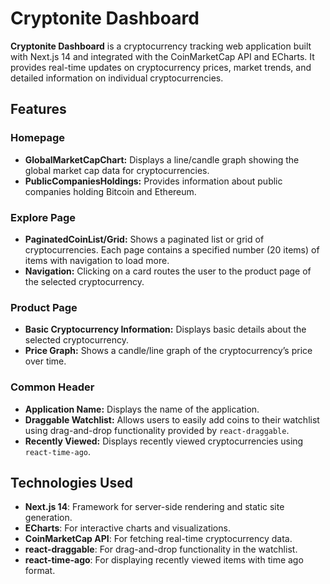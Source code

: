 # Cryptonite Dashboard

**Cryptonite Dashboard** is a cryptocurrency tracking web application built with Next.js 14 and integrated with the CoinMarketCap API and ECharts. It provides real-time updates on cryptocurrency prices, market trends, and detailed information on individual cryptocurrencies.

## Features

### Homepage
- **GlobalMarketCapChart:** Displays a line/candle graph showing the global market cap data for cryptocurrencies.
- **PublicCompaniesHoldings:** Provides information about public companies holding Bitcoin and Ethereum.

### Explore Page
- **PaginatedCoinList/Grid:** Shows a paginated list or grid of cryptocurrencies. Each page contains a specified number (20 items) of items with navigation to load more.
- **Navigation:** Clicking on a card routes the user to the product page of the selected cryptocurrency.

### Product Page
- **Basic Cryptocurrency Information:** Displays basic details about the selected cryptocurrency.
- **Price Graph:** Shows a candle/line graph of the cryptocurrency’s price over time.

### Common Header
- **Application Name:** Displays the name of the application.
- **Draggable Watchlist:** Allows users to easily add coins to their watchlist using drag-and-drop functionality provided by `react-draggable`.
- **Recently Viewed:** Displays recently viewed cryptocurrencies using `react-time-ago`.

## Technologies Used
- **Next.js 14**: Framework for server-side rendering and static site generation.
- **ECharts**: For interactive charts and visualizations.
- **CoinMarketCap API**: For fetching real-time cryptocurrency data.
- **react-draggable**: For drag-and-drop functionality in the watchlist.
- **react-time-ago**: For displaying recently viewed items with time ago format.

